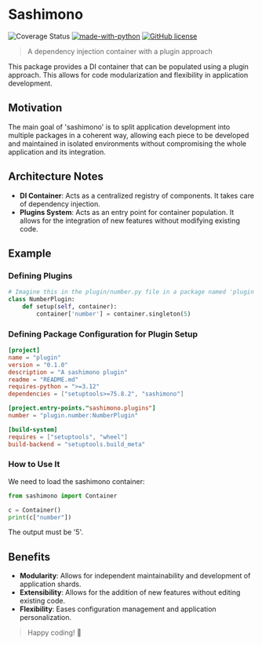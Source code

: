 # Sashimono

![Coverage Status](https://github.com/gaspect/sashimono/actions/workflows/coverage.yml/badge.svg)  [![made-with-python](https://img.shields.io/badge/Made%20with-Python-1f425f.svg)](https://www.python.org/)  [![GitHub license](https://img.shields.io/github/license/Naereen/StrapDown.js.svg)](https://github.com/Naereen/StrapDown.js/blob/master/LICENSE)

> A dependency injection container with a plugin approach

This package provides a DI container that can be populated using a plugin approach. This allows for code modularization and flexibility in application development.

## Motivation

The main goal of 'sashimono' is to split application development into multiple packages in a coherent way, allowing each piece to be developed and maintained in isolated environments without compromising the whole application and its integration.

## Architecture Notes

- **DI Container**: Acts as a centralized registry of components. It takes care of dependency injection.
- **Plugins System**: Acts as an entry point for container population. It allows for the integration of new features without modifying existing code.

## Example

### Defining Plugins

```python
# Imagine this in the plugin/number.py file in a package named 'plugin'
class NumberPlugin:
    def setup(self, container):
        container['number'] = container.singleton(5)
```

### Defining Package Configuration for Plugin Setup

```toml
[project]
name = "plugin"
version = "0.1.0"
description = "A sashimono plugin"
readme = "README.md"
requires-python = ">=3.12"
dependencies = ["setuptools>=75.8.2", "sashimono"]

[project.entry-points."sashimono.plugins"]
number = "plugin.number:NumberPlugin"

[build-system]
requires = ["setuptools", "wheel"]
build-backend = "setuptools.build_meta"
```

### How to Use It

We need to load the sashimono container:

```python
from sashimono import Container

c = Container()
print(c["number"])
```

The output must be '5'.

## Benefits

- **Modularity**: Allows for independent maintainability and development of application shards.
- **Extensibility**: Allows for the addition of new features without editing existing code.
- **Flexibility**: Eases configuration management and application personalization.

> Happy coding! 👋
